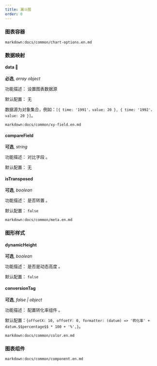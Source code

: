 ```yaml
---
title: 漏斗图
order: 0
---
```


 

### 图表容器

`markdown:docs/common/chart-options.en.md`

### 数据映射

#### data 📌

**必选**, _array object_

功能描述： 设置图表数据源

默认配置： 无

数据源为对象集合，例如：`[{ time: '1991'，value: 20 }, { time: '1992'，value: 20 }]`。

`markdown:docs/common/xy-field.en.md`

#### compareField

**可选**, _string_

功能描述： 对比字段 。

默认配置： 无

#### isTransposed

**可选**, _boolean_

功能描述： 是否转置 。

默认配置： `false`

`markdown:docs/common/meta.en.md`

### 图形样式

#### dynamicHeight

**可选**, _boolean_

功能描述： 是否是动态高度 。

默认配置： `false`

#### conversionTag

**可选**, _false | object_

功能描述： 配置转化率组件 。

默认配置：`{offsetX: 10, offsetY: 0, formatter: (datum) => '转化率' + datum.$$percentage$$ * 100 + '%',}`。

`markdown:docs/common/color.en.md`

### 图表组件

`markdown:docs/common/component.en.md`
